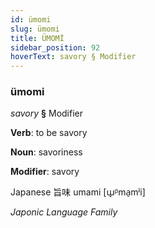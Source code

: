 ```yaml
---
id: ümomi
slug: ümomi
title: ÜMOMİ
sidebar_position: 92
hoverText: savory § Modifier
---
```


### ümomi

*savory* **§** Modifier

**Verb**: to be savory

**Noun**: savoriness

**Modifier**: savory

Japanese 旨味 umami [ɯ̟ᵝma̠mʲi]

*Japonic Language Family*